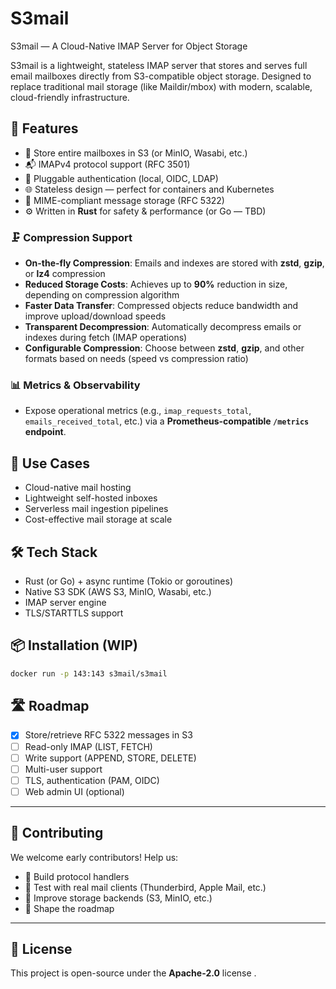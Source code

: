 # S3mail
S3mail — A Cloud-Native IMAP Server for Object Storage

S3mail is a lightweight, stateless IMAP server that stores and serves full email mailboxes directly from S3-compatible object storage. Designed to replace traditional mail storage (like Maildir/mbox) with modern, scalable, cloud-friendly infrastructure.


## 🚀 Features

- 💾 Store entire mailboxes in S3 (or MinIO, Wasabi, etc.)
- 📬 IMAPv4 protocol support (RFC 3501)
- 🔐 Pluggable authentication (local, OIDC, LDAP)
- 🌐 Stateless design — perfect for containers and Kubernetes
- 📂 MIME-compliant message storage (RFC 5322)
- ⚙️ Written in **Rust** for safety & performance (or Go — TBD)

### 🗜️ **Compression Support**
- **On-the-fly Compression**: Emails and indexes are stored with **zstd**, **gzip**, or **lz4** compression
- **Reduced Storage Costs**: Achieves up to **90%** reduction in size, depending on compression algorithm
- **Faster Data Transfer**: Compressed objects reduce bandwidth and improve upload/download speeds
- **Transparent Decompression**: Automatically decompress emails or indexes during fetch (IMAP operations)
- **Configurable Compression**: Choose between **zstd**, **gzip**, and other formats based on needs (speed vs compression ratio)

### 📊 Metrics & Observability
- Expose operational metrics (e.g., `imap_requests_total`, `emails_received_total`, etc.) via a **Prometheus-compatible `/metrics` endpoint**.


## 🔧 Use Cases

- Cloud-native mail hosting
- Lightweight self-hosted inboxes
- Serverless mail ingestion pipelines
- Cost-effective mail storage at scale

## 🛠️ Tech Stack

- Rust (or Go) + async runtime (Tokio or goroutines)
- Native S3 SDK (AWS S3, MinIO, Wasabi, etc.)
- IMAP server engine
- TLS/STARTTLS support

## 📦 Installation (WIP)

```bash
docker run -p 143:143 s3mail/s3mail
```

## 🛣️ Roadmap

- [x] Store/retrieve RFC 5322 messages in S3
- [ ] Read-only IMAP (LIST, FETCH)
- [ ] Write support (APPEND, STORE, DELETE)
- [ ] Multi-user support
- [ ] TLS, authentication (PAM, OIDC)
- [ ] Web admin UI (optional)

---

## 🤝 Contributing

We welcome early contributors! Help us:

- 🧩 Build protocol handlers
- 🧪 Test with real mail clients (Thunderbird, Apple Mail, etc.)
- 💾 Improve storage backends (S3, MinIO, etc.)
- 🧭 Shape the roadmap

---

## 📄 License

This project is open-source under the  **Apache-2.0** license .
